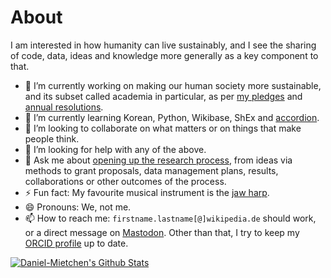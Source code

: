 # About

I am interested in how humanity can live sustainably, and I see the sharing of code, data, ideas and knowledge more generally as a key component to that.

- 🔭 I’m currently working on making our human society more sustainable, and its subset called academia in particular, as per [my pledges](https://github.com/Daniel-Mietchen/pledges) and [annual resolutions](https://github.com/Daniel-Mietchen/ideas/tree/master/new-year-resolutions).
- 🌱 I’m currently learning Korean, Python, Wikibase, ShEx and [accordion](https://commons.wikimedia.org/wiki/File:Wiki_loves_Music_-_Hamburg-5701.jpg).
- 👯 I’m looking to collaborate on what matters or on things that make people think. 
- 🤔 I’m looking for help with any of the above.
- 💬 Ask me about [opening up the research process](https://doi.org/10.5281/zenodo.5646541), from ideas via methods to grant proposals, data management plans, results, collaborations or other outcomes of the process.
- ⚡ Fun fact: My favourite musical instrument is the [jaw harp](https://commons.wikimedia.org/wiki/File:Wiki_loves_Music_-_Hamburg-5811_(cropped).jpg).
- 😄 Pronouns: We, not me.
- 📫 How to reach me: ```firstname.lastname[@]wikipedia.de``` should work, or a direct message on [Mastodon](https://mastodon.social/@EvoMRI). Other than that, I try to keep my [ORCID profile](https://orcid.org/0000-0001-9488-1870) up to date.

[![Daniel-Mietchen's Github Stats](https://github-readme-stats.vercel.app/api?username=Daniel-Mietchen&count_private=true&show_icons=true&hide=stars&hide_border=true&include_all_commits=true&dummy=1)](https://github-readme-stats.vercel.app/api?username=Daniel-Mietchen&count_private=true&show_icons=true&hide=stars&hide_border=true&include_all_commits=true)

